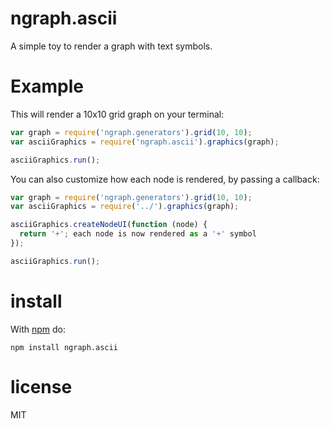 # ngraph.ascii

A simple toy to render a graph with text symbols.

# Example

This will render a 10x10 grid graph on your terminal:

``` js
var graph = require('ngraph.generators').grid(10, 10);
var asciiGraphics = require('ngraph.ascii').graphics(graph);

asciiGraphics.run();
```

You can also customize how each node is rendered, by passing a callback:

``` js
var graph = require('ngraph.generators').grid(10, 10);
var asciiGraphics = require('../').graphics(graph);

asciiGraphics.createNodeUI(function (node) {
  return '+'; each node is now rendered as a '+' symbol
});

asciiGraphics.run();
```

# install

With [npm](https://npmjs.org) do:

```
npm install ngraph.ascii
```

# license

MIT
